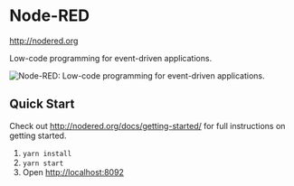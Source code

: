 # Node-RED

http://nodered.org

Low-code programming for event-driven applications.

![Node-RED: Low-code programming for event-driven applications.](http://nodered.org/images/node-red-screenshot.png)

## Quick Start

Check out http://nodered.org/docs/getting-started/ for full instructions on getting
started.

1. `yarn install`
2. `yarn start`
3. Open <http://localhost:8092>
